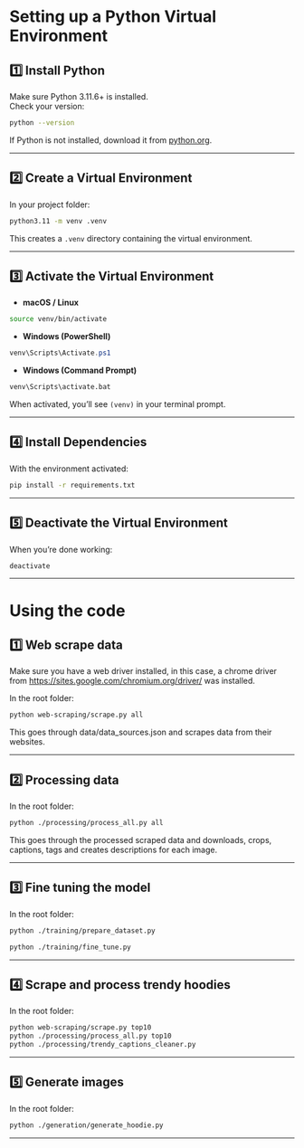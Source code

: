 # Setting up a Python Virtual Environment

## 1️⃣ Install Python
Make sure Python 3.11.6+ is installed.  
Check your version:

```bash
python --version
```

If Python is not installed, download it from [python.org](https://www.python.org/downloads/).

---

## 2️⃣ Create a Virtual Environment
In your project folder:

```bash
python3.11 -m venv .venv
```

This creates a `.venv` directory containing the virtual environment.

---

## 3️⃣ Activate the Virtual Environment

- **macOS / Linux**
```bash
source venv/bin/activate
```

- **Windows (PowerShell)**
```powershell
venv\Scripts\Activate.ps1
```

- **Windows (Command Prompt)**
```cmd
venv\Scripts\activate.bat
```

When activated, you’ll see `(venv)` in your terminal prompt.

---

## 4️⃣ Install Dependencies
With the environment activated:

```bash
pip install -r requirements.txt
```

---

## 5️⃣ Deactivate the Virtual Environment
When you’re done working:

```bash
deactivate
```

---

# Using the code

## 1️⃣ Web scrape data

Make sure you have a web driver installed, in this case, a chrome driver from https://sites.google.com/chromium.org/driver/ was installed.

In the root folder:

```bash
python web-scraping/scrape.py all
```

This goes through data/data_sources.json and scrapes data from their websites.

---

## 2️⃣ Processing data

In the root folder:

```bash
python ./processing/process_all.py all
```

This goes through the processed scraped data and downloads, crops, captions, tags and creates descriptions for each image.

---

## 3️⃣ Fine tuning the model

In the root folder:

```bash
python ./training/prepare_dataset.py

python ./training/fine_tune.py
```

---

## 4️⃣ Scrape and process trendy hoodies

In the root folder:

```bash
python web-scraping/scrape.py top10
python ./processing/process_all.py top10
python ./processing/trendy_captions_cleaner.py
```

---

## 5️⃣ Generate images

In the root folder:

```bash
python ./generation/generate_hoodie.py
```

---